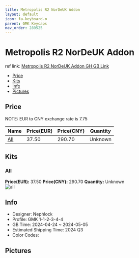 ```yaml
---
title: Metropolis R2 NorDeUK Addon 
layout: default
icon: fa-keyboard-o
parent: GMK Keycaps
nav_order: 280525
---
```


# Metropolis R2 NorDeUK Addon 

ref link: [Metropolis R2 NorDeUK Addon GH GB Link](https://geekhack.org/index.php?topic=112071.msg3185526#msg3185526)

* [Price](#price)
* [Kits](#kits)
* [Info](#info)
* [Pictures](#pictures)

## Price

NOTE: EUR to CNY exchange rate is 7.75

| Name          | Price(EUR)   |  Price(CNY) | Quantity |
| ------------- | ------------ |  ---------- | -------- |
|[All](#all)|37.50|290.70|Unknown|


## Kits
### All  
**Price(EUR):** 37.50	**Price(CNY):** 290.70	**Quantity:** Unknown  
<img src="{{ 'assets/images/gmk-keycaps/Metropolis-R2-NorDeUK-Addon/kits_pics/all.jpg' | relative_url }}" alt="all" class="image featured">

## Info
* Designer: Nephlock  
* Profile: GMK 1-1-2-3-4-4  
* GB Time: 2024-04-24 ~ 2024-05-05  
* Estimated Shipping Time: 2024 Q3  
* Color Codes:  


## Pictures  
